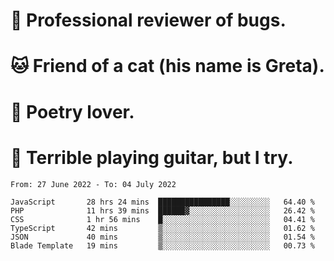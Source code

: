 # 🐛 Professional reviewer of bugs.
# 🐱 Friend of a cat (his name is Greta).
# 📜 Poetry lover.
# 🎸 Terrible playing guitar, but I try.

<!--START_SECTION:waka-->

```text
From: 27 June 2022 - To: 04 July 2022

JavaScript       28 hrs 24 mins  ████████████████░░░░░░░░░   64.40 %
PHP              11 hrs 39 mins  ██████▓░░░░░░░░░░░░░░░░░░   26.42 %
CSS              1 hr 56 mins    █░░░░░░░░░░░░░░░░░░░░░░░░   04.41 %
TypeScript       42 mins         ▒░░░░░░░░░░░░░░░░░░░░░░░░   01.62 %
JSON             40 mins         ▒░░░░░░░░░░░░░░░░░░░░░░░░   01.54 %
Blade Template   19 mins         ▒░░░░░░░░░░░░░░░░░░░░░░░░   00.73 %
```

<!--END_SECTION:waka-->
